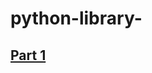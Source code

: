 # python-library-


## [Part 1](https://github.com/patelvandan11/python-library-/blob/main/numpy.md)
